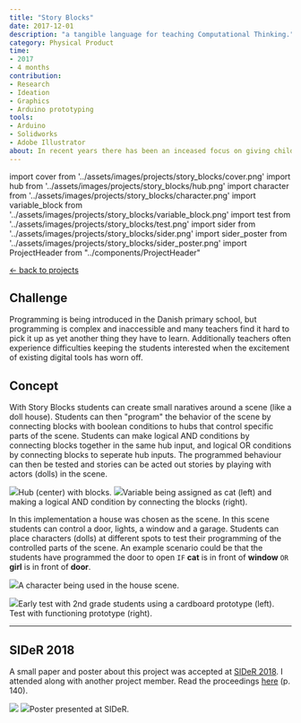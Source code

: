```yaml
---
title: "Story Blocks"
date: 2017-12-01
description: "a tangible language for teaching Computational Thinking."
category: Physical Product
time: 
- 2017
- 4 months
contribution: 
- Research
- Ideation
- Graphics
- Arduino prototyping
tools: 
- Arduino
- Solidworks
- Adobe Illustrator
about: In recent years there has been an inceased focus on giving children in the danish primary school better digital skills. Story Blocks was proposed as a solution to help teachers facilitate programming concepts while maintaining the engagement of students.
---
```

import cover from '../assets/images/projects/story_blocks/cover.png'
import hub from '../assets/images/projects/story_blocks/hub.png'
import character from '../assets/images/projects/story_blocks/character.png'
import variable_block from '../assets/images/projects/story_blocks/variable_block.png'
import test from '../assets/images/projects/story_blocks/test.png'
import sider from '../assets/images/projects/story_blocks/sider.png'
import sider_poster from '../assets/images/projects/story_blocks/sider_poster.png'
import ProjectHeader from "../components/ProjectHeader"

[<- back to projects](/projects/)
<ProjectHeader project={props.pageContext.frontmatter} />

## Challenge 
Programming is being introduced in the Danish primary school, but programming is complex and inaccessible and many teachers find it hard to pick it up as yet another thing they have to learn. Additionally teachers often experience difficulties keeping the students interested when the excitement of existing digital tools has worn off.

## Concept
With Story Blocks students can create small naratives around a scene (like a doll house). Students can then "program" the behavior of the scene by connecting blocks with boolean conditions to hubs that control specific parts of the scene. Students can make logical AND conditions by connecting blocks together in the same hub input, and logical OR conditions by connecting blocks to seperate hub inputs. The programmed behaviour can then be tested and stories can be acted out stories by playing with actors (dolls) in the scene.

<Image src={hub}>Hub (center) with blocks.</Image>
<Image src={variable_block}>Variable being assigned as cat (left) and making a logical AND condition by connecting the blocks (right).</Image>

In this implementation a house was chosen as the scene. In this scene students can control a door, lights, a window and a garage. Students can place characters (dolls) at different spots to test their programming of the controlled parts of the scene. 
An example scenario could be that the students have programmed the door to open <code>IF</code> <b>cat</b> is in front of <b>window</b> <code>OR</code> <b>girl</b> is in front of <b>door</b>. 

<Image src={character}>A character being used in the house scene.</Image>

<Image src={test}>Early test with 2nd grade students using a cardboard prototype (left). Test with functioning prototype (right).</Image>

---

## SIDeR 2018
A small paper and poster about this project was accepted at [SIDeR 2018](http://sider18.aalto.fi). I attended along with another project member. Read the proceedings [here](http://sider18.aalto.fi/img/FINAL-180527-SIDeR18ConferenceDigitalProceedings.pdf) (p. 140). 

<Image src={sider} />
<Image src={sider_poster} maxWidth="700px">Poster presented at SIDeR.</Image>